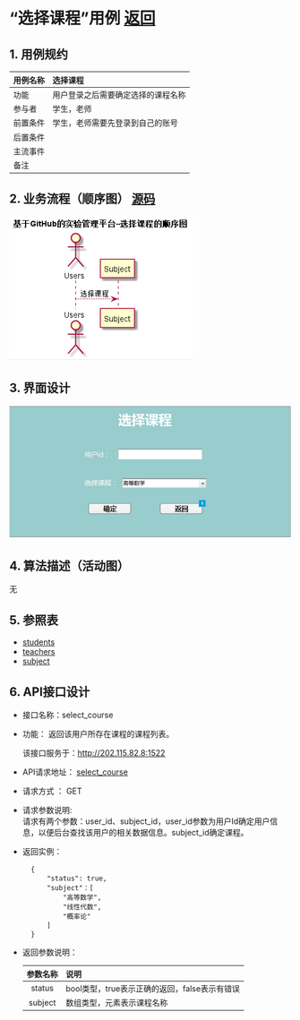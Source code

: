 # “选择课程”用例 [返回](./README.md)
## 1. 用例规约


|用例名称|选择课程|
|-------|:-------------|
|功能|用户登录之后需要确定选择的课程名称|
|参与者|学生，老师|
|前置条件|学生，老师需要先登录到自己的账号|
|后置条件| |
|主流事件| |
|备注| |

## 2. 业务流程（顺序图） [源码](../src/select_course.puml)
![](../images/select_course.png) 

## 3. 界面设计
![](../images/choose_course.png)
## 4. 算法描述（活动图）

无
## 5. 参照表

- [students](../数据库设计.md/#STUDENTS)
- [teachers](../数据库设计.md/#TEACHERS)
- [subject](../数据库设计.md/#SUBJECTS)
## 6. API接口设计

- 接口名称：select_course
    
- 功能：
    返回该用户所存在课程的课程列表。   
    
    该接口服务于：http://202.115.82.8:1522
    
- API请求地址： 
    [select_course](../interface/select_course.md)

- 请求方式 ：
    GET  

- 请求参数说明:        
    请求有两个参数：user_id、subject_id，user_id参数为用户Id确定用户信息，以便后台查找该用户的相关数据信息。subject_id确定课程。
    
- 返回实例：

        {
            "status": true,
            "subject"：[
                "高等数学",
                "线性代数",
                "概率论"
            ]
        }
  
- 返回参数说明：    
 
  |参数名称|说明|
  |:---------:|:--------------------------------------------------------|      
  |status|bool类型，true表示正确的返回，false表示有错误|
  |subject|数组类型，元素表示课程名称|
